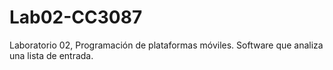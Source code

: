 # Lab02-CC3087
Laboratorio 02, Programación de plataformas móviles. Software que analiza una lista de entrada.

